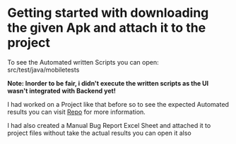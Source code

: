 # Getting started with downloading the given Apk and attach it to the project 


To see the Automated written Scripts you can open: src/test/java/mobiletests


**Note: Inorder to be fair, i didn't execute the written scripts as the UI wasn't integrated with Backend yet!** 


I had worked on a Project like that before so to see the expected Automated results you can visit [Repo](https://github.com/CMP24-SWE-TEAM3/RedditX-Testing) for more information. 

I had also created a Manual Bug Report Excel Sheet and attached it to project files without take the actual results you can open it also

         